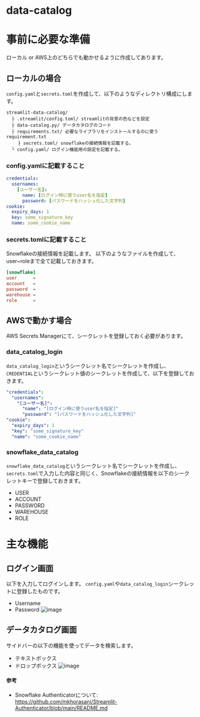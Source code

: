 # data-catalog

# 事前に必要な準備
ローカル or AWS上のどちらでも動かせるように作成してあります。
## ローカルの場合
`config.yaml`と`secrets.toml`を作成して、以下のようなディレクトリ構成にします。
```
streamlit-data-catalog/
  ├ .streamlit/config.toml/ streamlitの背景の色などを設定
  ├ data-catalog.py/ データカタログのコード 
  ├ requirements.txt/ 必要なライブラリをインストールするのに使うrequirement.txt
 　　├ secrets.toml/ snowflakeの接続情報を記載する。
  └ config.yaml/ ログイン機能用の設定を記載する。
```
### config.yamlに記載すること
```yaml
credentials:
  usernames:
    [ユーザー名]:
      name: [ログイン時に使うuser名を指定]
      password: [パスワードをハッシュ化した文字列]
cookie:
  expiry_days: 1
  key: some_signature_key
  name: some_cookie_name
```
### secrets.tomlに記載すること
Snowflakeの接続情報を記載します。
以下のようなファイルを作成して、user~roleまで全て記載しておきます。
```toml
[snowflake]
user      = 
account   = 
password  = 
warehouse = 
role      =
```



## AWSで動かす場合
AWS Secrets Managerにて、シークレットを登録しておく必要があります。


### data_catalog_login
`data_catalog_login`というシークレット名でシークレットを作成し、
`CREDENTIAL`というシークレット値のシークレットを作成して、以下を登録しておきます。
```yaml
"credentials":
  "usernames":
    "[ユーザー名]":
      "name": "[ログイン時に使うuser名を指定]"
      "password": "[パスワードをハッシュ化した文字列]"
"cookie":
  "expiry_days": 1
  "key": "some_signature_key"
  "name": "some_cookie_name"
```

### snowflake_data_catalog
`snowflake_data_catalog`というシークレット名でシークレットを作成し、
`secrets.toml`で入力した内容と同じく、Snowflakeの接続情報を以下のシークレットキーで登録しておきます。
* USER
* ACCOUNT
* PASSWORD
* WAREHOUSE
* ROLE


# 主な機能
## ログイン画面
以下を入力してログインします。
`config.yaml`や`data_catalog_login`シークレットに登録したものです。

* Username
* Password
![image](https://github.com/gussan-me/streamlit-data-catalog/assets/75415556/1259c13d-8dfa-4438-91ac-375da6b9c251)

## データカタログ画面
サイドバーの以下の機能を使ってデータを検索します。
* テキストボックス
* ドロップボックス
![image](https://github.com/gussan-me/streamlit-data-catalog/assets/75415556/ca5e6e91-2254-47b5-aa20-e73c929b3377)



#### 参考
* Snowflake Authenticatorについて: https://github.com/mkhorasani/Streamlit-Authenticator/blob/main/README.md

